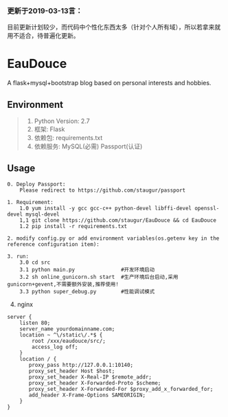 ### 更新于2019-03-13言：

目前更新计划较少，而代码中个性化东西太多（针对个人所有域），所以若拿来就用不适合，待普遍化更新。

# EauDouce
A flask+mysql+bootstrap blog based on personal interests and hobbies.


## Environment
> 1. Python Version: 2.7
> 2. 框架: Flask
> 3. 依赖包: requirements.txt
> 4. 依赖服务: MySQL(必需) Passport(认证)


## Usage

```
0. Deploy Passport:
    Please redirect to https://github.com/staugur/passport

1. Requirement:
    1.0 yum install -y gcc gcc-c++ python-devel libffi-devel openssl-devel mysql-devel
    1,1 git clone https://github.com/staugur/EauDouce && cd EauDouce
    1.2 pip install -r requirements.txt

2. modify config.py or add environment variables(os.getenv key in the reference configuration item):

3. run:
    3.0 cd src
    3.1 python main.py               #开发环境启动
    3.2 sh online_gunicorn.sh start  #生产环境后台启动,采用gunicorn+gevent,不需要额外安装,推荐使用!
    3.3 python super_debug.py        #性能调试模式
```

4. nginx
```
server {
    listen 80;
    server_name yourdomainname.com;
    location ~ ^\/static\/.*$ {
        root /xxx/eaudouce/src/;
        access_log off;
    }
    location / {
       proxy_pass http://127.0.0.1:10140;
       proxy_set_header Host $host;
       proxy_set_header X-Real-IP $remote_addr;
       proxy_set_header X-Forwarded-Proto $scheme;
       proxy_set_header X-Forwarded-For $proxy_add_x_forwarded_for;
       add_header X-Frame-Options SAMEORIGIN;
    }
}
```
